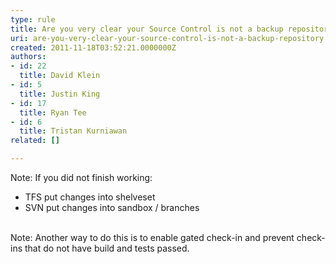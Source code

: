 ```yaml
---
type: rule
title: Are you very clear your Source Control is not a backup repository?
uri: are-you-very-clear-your-source-control-is-not-a-backup-repository
created: 2011-11-18T03:52:21.0000000Z
authors:
- id: 22
  title: David Klein
- id: 5
  title: Justin King
- id: 17
  title: Ryan Tee
- id: 6
  title: Tristan Kurniawan
related: []

---
```


Note: If you did not finish working:

- TFS put changes into shelveset
- SVN put changes into sandbox / branches

<br>Note: Another way to do this is to enable gated check-in and prevent check-ins that do not have build and tests passed.
